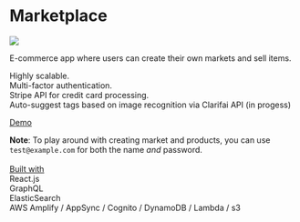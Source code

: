 # Marketplace

![](demo.gif)

E-commerce app where users can create their own markets and sell items.

Highly scalable.  
Multi-factor authentication.  
Stripe API for credit card processing.  
Auto-suggest tags based on image recognition via Clarifai API (in progess)

[Demo](http://rct-marketplace.s3-website-us-east-1.amazonaws.com/)

**Note**: To play around with creating market and products, you can use `test@example.com` for both the name _and_ password.
<br>
<br>
<ins>Built with</ins><br>
React.js<br>
GraphQL<br>
ElasticSearch<br>
AWS Amplify / AppSync / Cognito / DynamoDB / Lambda / s3
